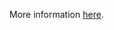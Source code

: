 More information [here](https://docs.prismacloud.io/en/enterprise-edition/policy-reference/google-cloud-policies/google-cloud-iam-policies/bc-google-cloud-113).

